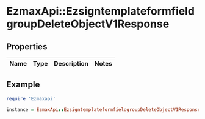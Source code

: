 # EzmaxApi::EzsigntemplateformfieldgroupDeleteObjectV1Response

## Properties

| Name | Type | Description | Notes |
| ---- | ---- | ----------- | ----- |

## Example

```ruby
require 'Ezmaxapi'

instance = EzmaxApi::EzsigntemplateformfieldgroupDeleteObjectV1Response.new()
```

